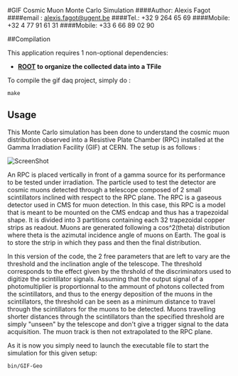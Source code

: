 #GIF Cosmic Muon Monte Carlo Simulation
####Author: Alexis Fagot
####email : alexis.fagot@ugent.be
####Tel.: +32 9 264 65 69
####Mobile: +32 4 77 91 61 31
####Mobile: +33 6 66 89 02 90

##Compilation

This application requires 1 non-optional dependencies:

* **[ROOT](https://root.cern.ch/downloading-root) to organize the collected data into a TFile**

To compile the gif daq project, simply do :

    make

## Usage

This Monte Carlo simulation has been done to understand the cosmic muon distribution observed into a Resistive Plate Chamber (RPC) installed at the Gamma Irradiation Facility (GIF) at CERN. The setup is as follows :

![ScreenShot](https://raw.github.com/afagot/Cosmics-Simulation/master/img/Setup.jpg)

An RPC is placed vertically in front of a gamma source for its performance to be tested under irradiation.
The particle used to test the detector are cosmic muons detected through a telescope composed of 2 small scintillators inclined with respect to the RPC plane.
The RPC is a gaseous detector used in CMS for muon detection. In this case, this RPC is a model that is meant to be mounted on the CMS endcap and thus has a trapezoidal shape.
It is divided into 3 partitions containing each 32 trapezoidal copper strips as readout.
Muons are generated following a cos^2(theta) distribution where theta is the azimutal incidence angle of muons on Earth.
The goal is to store the strip in which they pass and then the final distribution.

In this version of the code, the 2 free parameters that are left to vary are the threshold and the inclination angle of the telescope.
The threshold corresponds to the effect given by the thrshold of the discriminators used to digitize the scintillator signals.
Assuming that the output signal of a photomultiplier is proportionnal to the ammount of photons collected from the scintillators, and thus to the energy deposition of the muons in the scintillators, the threshold can be seen as a minimum distance to travel through the scintillators for the muons to be detected.
Muons travelling shorter distances through the scintillators than the specified threshold are simply "unseen" by the telescope and don't give a trigger signal to the data acquisition.
The muon track is then not extrapolated to the RPC plane.

As it is now you simply need to launch the executable file to start the simulation for this given setup:

    bin/GIF-Geo

